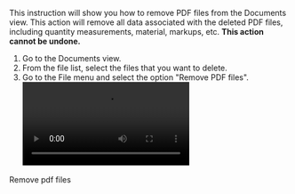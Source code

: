 This instruction will show you how to remove PDF files from the Documents view. This action will remove all data associated with the deleted PDF files, including quantity measurements, material, markups, etc. **This action cannot be undone.**

1. Go to the Documents view.
2. From the file list, select the files that you want to delete.
3. Go to the File menu and select the option "Remove PDF files".
![type:video](assets/media/remove_pdf_file.mp4)
<figcaption>Remove pdf files</figcaption>